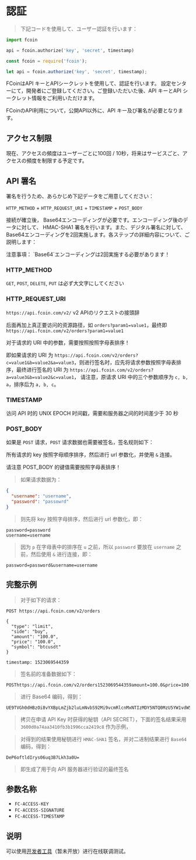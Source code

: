 # 認証

> 下記コードを使用して、ユーザー認証を行います：

```python
import fcoin

api = fcoin.authorize('key', 'secret', timestamp)
```

```javascript
const fcoin = require('fcoin');

let api = fcoin.authorize('key', 'secret', timestamp);
```

FCoinはAPI キーとAPIシークレットを使用して、認証を行います。 設定センターにて，開発者にご登録してください。ご登録いただいた後、API キーとAPI シークレット情報をご利用いただけます。

FCoinのAPI利用について，公開API以外に、API キー及び署名が必要となります。




## アクセス制限

現在、アクセスの頻度はユーザーごとに100回 / 10秒，将来はサービスごと、アクセスの頻度を制限する予定です。




## API 署名

署名を行うため、あらかじめ下記データをご用意してください：

`HTTP_METHOD` + `HTTP_REQUEST_URI` + `TIMESTAMP` + `POST_BODY`

接続が確立後， Base64エンコーディングが必要です。エンコーディング後のデータに対して、 HMAC-SHA1 署名を行います。また、デジタル署名に対して、Base64エンコーディングを2回実施します。各ステップの詳細内容について、ご説明します：

<aside class="warning">
注意事項： `Base64`エンコーディングは2回実施する必要があります！
</aside>

### HTTP_METHOD

`GET`, `POST`, `DELETE`, `PUT` は必ず大文字にしてください

### HTTP_REQUEST_URI

`https://api.fcoin.com/v2/` v2 APIのリクエストの接頭辞

后面再加上真正要访问的资源路径，如 `orders?param1=value1`，最终即 `https://api.fcoin.com/v2/orders?param1=value1`

对于请求的 URI 中的参数，需要按照按照字母表排序！

即如果请求的 URI 为 `https://api.fcoin.com/v2/orders?c=value1&b=value2&a=value3`，则进行签名时，应先将请求参数按照字母表排序，最终进行签名的 URI 为 `https://api.fcoin.com/v2/orders?a=value3&b=value2&c=value1`，
请注意，原请求 URI 中的三个参数顺序为 `c, b, a`，排序后为 `a, b, c`。

### TIMESTAMP

访问 API 时的 UNIX EPOCH 时间戳，需要和服务器之间的时间差少于 30 秒

### POST_BODY

如果是 `POST` 请求，`POST` 请求数据也需要被签名，签名规则如下：

所有请求的 key 按照字母顺序排序，然后进行 url 参数化，并使用 `&` 连接。

<aside class="warning">
请注意 POST_BODY 的键值需要按照字母表排序！
</aside>

> 如果请求数据为：

```json
{
  "username": "username",
  "password": "passowrd"
}
```

> 则先将 key 按照字母排序，然后进行 url 参数化，即：

```
password=password
username=username
```

> 因为 `p` 在字母表中的排序在 `u` 之前，所以 `password` 要放在 `username` 之前，然后使用 `&` 进行连接，即：

```
password=password&username=username
```

## 完整示例

> 对于如下的请求：

```
POST https://api.fcoin.com/v2/orders

{
  "type": "limit",
  "side": "buy",
  "amount": "100.0",
  "price": "100.0",
  "symbol": "btcusdt"
}

timestamp: 1523069544359
```

> 签名前的准备数据如下：

```
POSThttps://api.fcoin.com/v2/orders1523069544359amount=100.0&price=100.0&side=buy&symbol=btcusdt&type=limit
```

> 进行 Base64 编码，得到：

```
UE9TVGh0dHBzOi8vYXBpLmZjb2luLmNvbS92Mi9vcmRlcnMxNTIzMDY5NTQ0MzU5YW1vdW50PTEwMC4wJnByaWNlPTEwMC4wJnNpZGU9YnV5JnN5bWJvbD1idGN1c2R0JnR5cGU9bGltaXQ=
```

> 拷贝在申请 API Key 时获得的秘钥（API SECRET），下面的签名结果采用 `3600d0a74aa3410fb3b1996cca2419c8` 作为示例，

> 对得到的结果使用秘钥进行 `HMAC-SHA1` 签名，并对二进制结果进行 `Base64` 编码，得到：

```
DeP6oftldIrys06uq3B7Lkh3a0U=
```

> 即生成了用于向 API 服务器进行验证的最终签名

## 参数名称

* `FC-ACCESS-KEY`
* `FC-ACCESS-SIGNATURE`
* `FC-ACCESS-TIMESTAMP`

## 说明

可以使用[开发者工具]()（暂未开放）进行在线联调测试。
